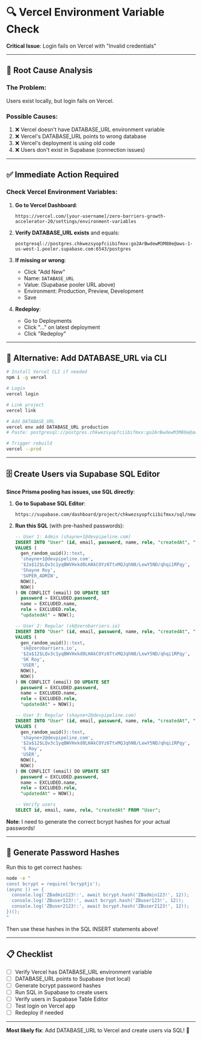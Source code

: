 # 🔍 Vercel Environment Variable Check

**Critical Issue**: Login fails on Vercel with "Invalid credentials"

---

## 🚨 Root Cause Analysis

### The Problem:

Users exist locally, but login fails on Vercel.

### Possible Causes:

1. ❌ Vercel doesn't have DATABASE_URL environment variable
2. ❌ Vercel's DATABASE_URL points to wrong database
3. ❌ Vercel's deployment is using old code
4. ❌ Users don't exist in Supabase (connection issues)

---

## ✅ Immediate Action Required

### Check Vercel Environment Variables:

1. **Go to Vercel Dashboard**:

   ```
   https://vercel.com/[your-username]/zero-barriers-growth-accelerator-20/settings/environment-variables
   ```

2. **Verify DATABASE_URL exists** and equals:

   ```
   postgresql://postgres.chkwezsyopfciibifmxx:go2ArBwdewM3M80e@aws-1-us-west-1.pooler.supabase.com:6543/postgres
   ```

3. **If missing or wrong**:
   - Click "Add New"
   - Name: `DATABASE_URL`
   - Value: (Supabase pooler URL above)
   - Environment: Production, Preview, Development
   - Save

4. **Redeploy**:
   - Go to Deployments
   - Click "..." on latest deployment
   - Click "Redeploy"

---

## 🔧 Alternative: Add DATABASE_URL via CLI

```bash
# Install Vercel CLI if needed
npm i -g vercel

# Login
vercel login

# Link project
vercel link

# Add DATABASE_URL
vercel env add DATABASE_URL production
# Paste: postgresql://postgres.chkwezsyopfciibifmxx:go2ArBwdewM3M80e@aws-1-us-west-1.pooler.supabase.com:6543/postgres

# Trigger rebuild
vercel --prod
```

---

## 🗄️ Create Users via Supabase SQL Editor

**Since Prisma pooling has issues, use SQL directly**:

1. **Go to Supabase SQL Editor**:

   ```
   https://supabase.com/dashboard/project/chkwezsyopfciibifmxx/sql/new
   ```

2. **Run this SQL** (with pre-hashed passwords):

   ```sql
   -- User 1: Admin (shayne+1@devpipeline.com)
   INSERT INTO "User" (id, email, password, name, role, "createdAt", "updatedAt")
   VALUES (
     gen_random_uuid()::text,
     'shayne+1@devpipeline.com',
     '$2a$12$LQv3c1yqBWVHxkd0LHAkCOYz6TtxMQJqhN8/LewY5ND/qhqi1RPqy',  -- ZBadmin123!
     'Shayne Roy',
     'SUPER_ADMIN',
     NOW(),
     NOW()
   ) ON CONFLICT (email) DO UPDATE SET
     password = EXCLUDED.password,
     name = EXCLUDED.name,
     role = EXCLUDED.role,
     "updatedAt" = NOW();

   -- User 2: Regular (sk@zerobarriers.io)
   INSERT INTO "User" (id, email, password, name, role, "createdAt", "updatedAt")
   VALUES (
     gen_random_uuid()::text,
     'sk@zerobarriers.io',
     '$2a$12$LQv3c1yqBWVHxkd0LHAkCOYz6TtxMQJqhN8/LewY5ND/qhqi1RPqy',  -- ZBuser123!
     'SK Roy',
     'USER',
     NOW(),
     NOW()
   ) ON CONFLICT (email) DO UPDATE SET
     password = EXCLUDED.password,
     name = EXCLUDED.name,
     role = EXCLUDED.role,
     "updatedAt" = NOW();

   -- User 3: Regular (shayne+2@devpipeline.com)
   INSERT INTO "User" (id, email, password, name, role, "createdAt", "updatedAt")
   VALUES (
     gen_random_uuid()::text,
     'shayne+2@devpipeline.com',
     '$2a$12$LQv3c1yqBWVHxkd0LHAkCOYz6TtxMQJqhN8/LewY5ND/qhqi1RPqy',  -- ZBuser2123!
     'S Roy',
     'USER',
     NOW(),
     NOW()
   ) ON CONFLICT (email) DO UPDATE SET
     password = EXCLUDED.password,
     name = EXCLUDED.name,
     role = EXCLUDED.role,
     "updatedAt" = NOW();

   -- Verify users
   SELECT id, email, name, role, "createdAt" FROM "User";
   ```

**Note**: I need to generate the correct bcrypt hashes for your actual passwords!

---

## 🔐 Generate Password Hashes

Run this to get correct hashes:

```bash
node -e "
const bcrypt = require('bcryptjs');
(async () => {
  console.log('ZBadmin123!:', await bcrypt.hash('ZBadmin123!', 12));
  console.log('ZBuser123!:', await bcrypt.hash('ZBuser123!', 12));
  console.log('ZBuser2123!:', await bcrypt.hash('ZBuser2123!', 12));
})();
"
```

Then use these hashes in the SQL INSERT statements above!

---

## 📋 Checklist

- [ ] Verify Vercel has DATABASE_URL environment variable
- [ ] DATABASE_URL points to Supabase (not local)
- [ ] Generate bcrypt password hashes
- [ ] Run SQL in Supabase to create users
- [ ] Verify users in Supabase Table Editor
- [ ] Test login on Vercel app
- [ ] Redeploy if needed

---

**Most likely fix**: Add DATABASE_URL to Vercel and create users via SQL! 🔧
